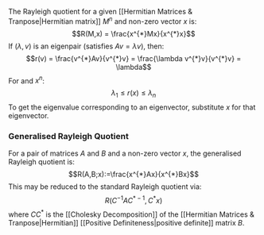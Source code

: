 The Rayleigh quotient for a given [[Hermitian Matrices & Tranpose|Hermitian matrix]] $M^{n}$ and non-zero vector $x$ is:
$$R(M,x) = \frac{x^{*}Mx}{x^{*}x}$$
If $(\lambda, v)$ is an eigenpair (satisfies $Av=\lambda v$), then:
$$r(v) = \frac{v^{*}Av}{v^{*}v} = \frac{\lambda v^{*}v}{v^{*}v} = \lambda$$
For and $x^{n}$:
$$\lambda_{1} \leq r(x) \leq \lambda_{n}$$
To get the eigenvalue corresponding to an eigenvector, substitute $x$ for that eigenvector.

### Generalised Rayleigh Quotient
For a pair of matrices $A$ and $B$ and a non-zero vector $x$, the generalised Rayleigh quotient is:
$$R(A,B;x):=\frac{x^{*}Ax}{x^{*}Bx}$$
This may be reduced to the standard Rayleigh quotient via:
$$R(C^{-1}AC^{*-1},C^{*}x)$$
where $CC^{*}$ is the [[Cholesky Decomposition]] of the [[Hermitian Matrices & Tranpose|Hermitian]] [[Positive Definiteness|positive definite]] matrix $B$.